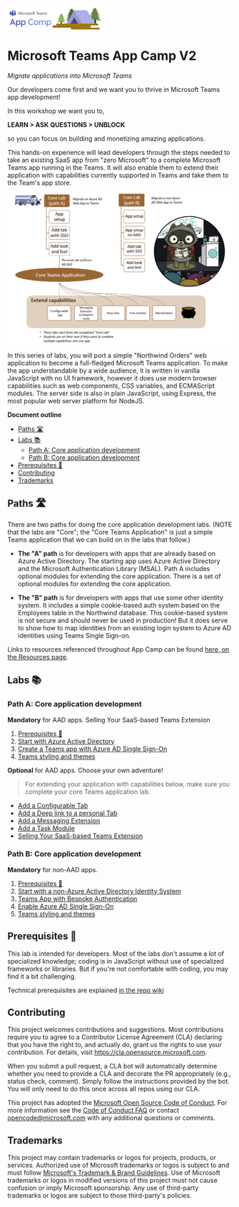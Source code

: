 ![Teams App Camp](./assets/code-lab-banner.png)

# Microsoft Teams App Camp V2

_Migrate applications into Microsoft Teams_

Our developers come first and we want you to thrive in Microsoft Teams app development! 

In this workshop we want you to,

**LEARN > ASK QUESTIONS > UNBLOCK**

so you can focus on building and monetizing amazing applications.

This hands-on experience will lead developers through the steps needed to take an existing SaaS app from "zero Microsoft" to a complete Microsoft Teams app running in the Teams.
It will also enable them to extend their application with capabilities currently supported in Teams and take them to the Team's app store.

![app-camp](./assets/appcamp-readme.png)

In this series of labs, you will port a simple "Northwind Orders" web application to become a full-fledged Microsoft Teams application. To make the app understandable by a wide audience, it is written in vanilla JavaScript with no UI framework, however it does use modern browser capabilities such as web components, CSS variables, and ECMAScript modules. The server side is also in plain JavaScript, using Express, the most popular web server platform for NodeJS.

**Document outline**
<!-- no toc -->
- [Paths 🛣️](#paths-️)
- [Labs 📚](#labs)
  - [Path A: Core application development](#path-a-core-application-development)
  - [Path B: Core application development](#path-b-core-application-development)
- [Prerequisites 📃](#prerequisites)
- [Contributing](#contributing)
- [Trademarks](#trademarks)

## Paths 🛣️

There are two paths for doing the core application development labs. (NOTE that the labs are "Core"; the "Core Teams Application" is just a simple Teams application that we can build on in the labs that follow.)

- **The "A" path** is for developers with apps that are already based on Azure Active Directory. The starting app uses Azure Active Directory and the Microsoft Authentication Library (MSAL). Path A includes optional modules for extending the core application. There is a set of optional modules for extending the core application.

- **The "B" path** is for developers with apps that use some other identity system. It includes a simple cookie-based auth system based on the Employees table in the Northwind database. This cookie-based system is not secure and should never be used in production! But it does serve to show how to map identities from an existing login system to Azure AD identities using Teams Single Sign-on.

Links to resources referenced throughout App Camp can be found [here, on the Resources page](./docs/Resources.md).

## Labs 📚

### Path A: Core application development

**Mandatory** for AAD apps.
Selling Your SaaS-based Teams Extension
  1. [Prerequisites 📃](#prerequisites)
  2. [Start with Azure Active Directory](./lab-instructions/aad/A01-begin-app.md)
  3. [Create a Teams app with Azure AD Single Sign-On](./lab-instructions/aad/A02-after-teams-sso.md)
  4. [Teams styling and themes](./lab-instructions/aad/A03-after-apply-styling.md)

**Optional** for AAD apps. Choose your own adventure! 

> For extending your application with capabilities below, make sure you complete your core Teams application lab.

  - [Add a Configurable Tab](./lab-instructions/aad/ConfigurableTab.md)
  - [Add a Deep link to a personal Tab](./lab-instructions/aad/Deeplink.md)
  - [Add a Messaging Extension](./lab-instructions/aad/MessagingExtension.md)
  - [Add a Task Module ](./lab-instructions/aad/TaskModules.md)
  - [Selling Your SaaS-based Teams Extension](./lab-instructions/aad/Monetization.md)
   
### Path B: Core application development

**Mandatory** for non-AAD apps.
  
  1. [Prerequisites 📃](#prerequisites)
  2. [Start with a non-Azure Active Directory Identity System](./lab-instructions/bespoke/B01-begin-app.md)
  3. [Teams App with Bespoke Authentication](./lab-instructions/bespoke/B02-after-teams-login.md)
  4. [Enable Azure AD Single Sign-On](./lab-instructions/bespoke/B03-after-teams-sso.md)
  5. [Teams styling and themes](./lab-instructions/bespoke/B04-after-apply-styling.md)
  
## Prerequisites 📃 

This lab is intended for developers. Most of the labs don't assume a lot of specialized knowledge; coding is  in JavaScript without use of specialized frameworks or libraries. But if you're not comfortable with coding, you may find it a bit challenging.

Technical prerequisites are explained [in the repo wiki](https://github.com/OfficeDev/m365-msteams-northwind-app-samples/wiki/Prerequisites)

## Contributing

This project welcomes contributions and suggestions.  Most contributions require you to agree to a
Contributor License Agreement (CLA) declaring that you have the right to, and actually do, grant us
the rights to use your contribution. For details, visit https://cla.opensource.microsoft.com.

When you submit a pull request, a CLA bot will automatically determine whether you need to provide
a CLA and decorate the PR appropriately (e.g., status check, comment). Simply follow the instructions
provided by the bot. You will only need to do this once across all repos using our CLA.

This project has adopted the [Microsoft Open Source Code of Conduct](https://opensource.microsoft.com/codeofconduct/).
For more information see the [Code of Conduct FAQ](https://opensource.microsoft.com/codeofconduct/faq/) or
contact [opencode@microsoft.com](mailto:opencode@microsoft.com) with any additional questions or comments.

## Trademarks

This project may contain trademarks or logos for projects, products, or services. Authorized use of Microsoft 
trademarks or logos is subject to and must follow 
[Microsoft's Trademark & Brand Guidelines](https://www.microsoft.com/en-us/legal/intellectualproperty/trademarks/usage/general).
Use of Microsoft trademarks or logos in modified versions of this project must not cause confusion or imply Microsoft sponsorship.
Any use of third-party trademarks or logos are subject to those third-party's policies.
